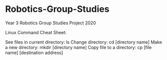 # Robotics-Group-Studies
Year 3 Robotics Group Studies Project 2020

Linux Command Cheat Sheet:

See files in current directory: ls
Change directory: cd [directory name]
Make a new directory: mkdir [directory name]
Copy file to a directory: cp [file name] [destination address]

